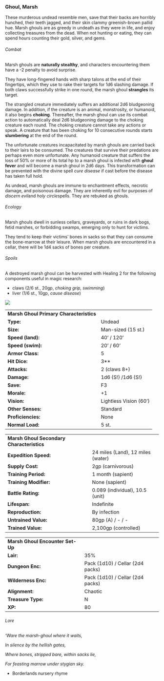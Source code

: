 ### Ghoul, Marsh

These murderous undead resemble men, save that their backs are horribly hunched, their teeth jagged, and their skin clammy greenish-brown pallid hue. Marsh ghouls are as greedy in undeath as they were in life, and enjoy collecting treasures from the dead. When not hunting or eating, they can spend hours counting their gold, silver, and gems.

###### Combat

Marsh ghouls are **naturally stealthy**, and characters encountering them have a -2 penalty to avoid surprise.

They have long-fingered hands with sharp talons at the end of their fingertips, which they use to rake their targets for 1d6 slashing damage. If both claws successfully strike in one round, the marsh ghoul **strangles** its target.

The strangled creature immediately suffers an additional 2d6 bludgeoning damage. In addition, if the creature is an animal, monstrosity, or humanoid, it also begins **choking**. Thereafter, the marsh ghoul can use its combat action to automatically deal 2d6 bludgeoning damage to the choking creature each round. The choking creature cannot take any actions or speak. A creature that has been choking for 10 consecutive rounds starts **slumbering** at the end of the round.

The unfortunate creatures incapacitated by marsh ghouls are carried back to their lairs to be consumed. The creatures that survive their predations are perhaps even more unfortunate. Any humanoid creature that suffers the loss of 50% or more of its total hp to a marsh ghoul is infected with **ghoul fever** and will become a marsh ghoul in 2d6 days. This transformation can be prevented with the divine spell *cure disease* if cast before the disease has taken full hold.

As undead, marsh ghouls are immune to enchantment effects, necrotic damage, and poisonous damage. They are inherently evil for purposes of *discern evil*and *holy circle*spells. They are rebuked as ghouls.

###### Ecology

Marsh ghouls dwell in sunless cellars, graveyards, or ruins in dark bogs, fetid marshes, or forbidding swamps, emerging only to hunt for victims.

They tend to keep their victims’ bones in sacks so that they can consume the bone-marrow at their leisure. When marsh ghouls are encountered in a cellar, there will be 1d4 sacks of bones per creature.

###### Spoils

A destroyed marsh ghoul can be harvested with Healing 2 for the following components useful in magic research:

* claws (2/6 st., 20gp, *choking grip, swimming*)
* liver (1/6 st., 10gp, *cause disease*)

![](data:image/png;base64...)

|  |  |
| --- | --- |
| **Marsh Ghoul Primary Characteristics** | |
| **Type:** | Undead |
| **Size:** | Man-sized (15 st.) |
| **Speed (land):** | 40’ / 120’ |
| **Speed (swim):** | 20’ / 60’ |
| **Armor Class:** | 5 |
| **Hit Dice:** | 3\*\* |
| **Attacks:** | 2 (claws 8+) |
| **Damage:** | 1d6 {S!} /1d6 {S!} |
| **Save:** | F3 |
| **Morale:** | +1 |
| **Vision:** | Lightless Vision (60’) |
| **Other Senses:** | Standard |
| **Proficiencies:** | None |
| **Normal Load:** | 5 st. |

|  |  |
| --- | --- |
| **Marsh Ghoul Secondary Characteristics** | |
| **Expedition Speed:** | 24 miles (Land), 12 miles (water) |
| **Supply Cost:** | 2gp (carnivorous) |
| **Training Period:** | 1 month (sapient) |
| **Training Modifier:** | None (sapient) |
| **Battle Rating:** | 0.089 (individual), 10.5 (unit) |
| **Lifespan:** | Indefinite |
| **Reproduction:** | By infection |
| **Untrained Value:** | 80gp (A) / - / - |
| **Trained Value:** | 2,100gp (controlled) |

|  |  |
| --- | --- |
| **Marsh Ghoul Encounter Set-Up** | |
| **Lair:** | 35% |
| **Dungeon Enc:** | Pack (1d10) / Cellar (2d4 packs) |
| **Wilderness Enc:** | Pack (1d10) / Cellar (2d4 packs) |
| **Alignment:** | Chaotic |
| **Treasure Type:** | N |
| **XP:** | 80 |

###### Lore

*‘Ware the marsh-ghoul where it waits,*

*In silence by the hellish gates,*

*Where bones, stripped bare, within sacks lie,*

*For feasting marrow under stygian sky.*

* Borderlands nursery rhyme
